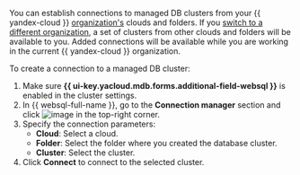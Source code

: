 You can establish connections to managed DB clusters from your {{ yandex-cloud }} [organization's](../../organization/concepts/manage-services.md) clouds and folders. If you [switch to a different organization](../../organization/operations/manage-organizations.md#switch-to-another-org), a set of clusters from other clouds and folders will be available to you. Added connections will be available while you are working in the current {{ yandex-cloud }} organization.

To create a connection to a managed DB cluster:

1. Make sure **{{ ui-key.yacloud.mdb.forms.additional-field-websql }}** is enabled in the cluster settings.
1. In {{ websql-full-name }}, go to the **Connection manager** section and click ![image](../../_assets/console-icons/square-plus.svg) in the top-right corner.
1. Specify the connection parameters:
   * **Cloud**: Select a cloud.
   * **Folder**: Select the folder where you created the database cluster.
   * **Cluster**: Select the cluster.
1. Click **Connect** to connect to the selected cluster.


